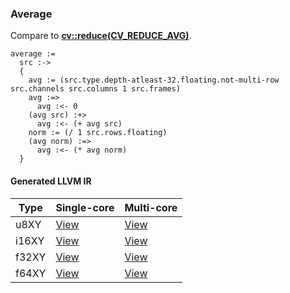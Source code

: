 ### Average
Compare to **[cv::reduce(CV_REDUCE_AVG)](http://docs.opencv.org/modules/core/doc/operations_on_arrays.html#reduce)**.

    average :=
      src :->
      {
        avg := (src.type.depth-atleast-32.floating.not-multi-row src.channels src.columns 1 src.frames)
        avg :=>
          avg :<- 0
        (avg src) :+>
          avg :<- (+ avg src)
        norm := (/ 1 src.rows.floating)
        (avg norm) :=>
          avg :<- (* avg norm)
      }

#### Generated LLVM IR
| Type  | Single-core | Multi-core |
|-------|-------------|------------|
| u8XY  | [View](https://raw.githubusercontent.com/biometrics/likely/gh-pages/ir/benchmarks/average_f32X_u8XY.ll)  | [View](https://raw.githubusercontent.com/biometrics/likely/gh-pages/ir/benchmarks/average_f32X_u8XY_m.ll)  |
| i16XY | [View](https://raw.githubusercontent.com/biometrics/likely/gh-pages/ir/benchmarks/average_f32X_i16XY.ll) | [View](https://raw.githubusercontent.com/biometrics/likely/gh-pages/ir/benchmarks/average_f32X_i16XY_m.ll) |
| f32XY | [View](https://raw.githubusercontent.com/biometrics/likely/gh-pages/ir/benchmarks/average_f32X_f32XY.ll) | [View](https://raw.githubusercontent.com/biometrics/likely/gh-pages/ir/benchmarks/average_f32X_f32XY_m.ll) |
| f64XY | [View](https://raw.githubusercontent.com/biometrics/likely/gh-pages/ir/benchmarks/average_f64X_f64XY.ll) | [View](https://raw.githubusercontent.com/biometrics/likely/gh-pages/ir/benchmarks/average_f64X_f64XY_m.ll) |
